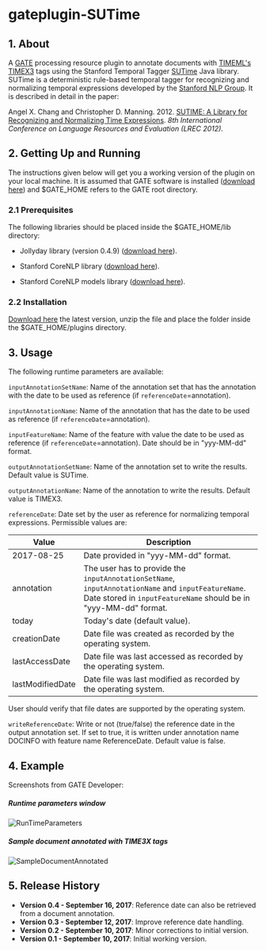 # gateplugin-SUTime

## 1. About

A [GATE](https://gate.ac.uk) processing resource plugin to annotate documents with [TIMEML's TIMEX3](http://www.timeml.org/tempeval2/tempeval2-trial/guidelines/timex3guidelines-072009.pdf) tags using the Stanford Temporal Tagger [SUTime](https://nlp.stanford.edu/software/sutime.shtml) Java library. SUTime is a deterministic rule-based temporal tagger for recognizing and normalizing temporal expressions developed by the [Stanford NLP Group](https://nlp.stanford.edu). It is described in detail in the paper: 

Angel X. Chang and Christopher D. Manning. 2012. [SUTIME: A Library for Recognizing and Normalizing Time Expressions](https://nlp.stanford.edu/pubs/lrec2012-sutime.pdf). *8th International Conference on Language Resources and Evaluation (LREC 2012).*

## 2. Getting Up and Running

The instructions given below will get you a working version of the plugin on your local machine. It is assumed that GATE software is installed ([download here](https://gate.ac.uk/download/)) and $GATE_HOME refers to the GATE root directory.

### 2.1 Prerequisites

The following libraries should be placed inside the $GATE_HOME/lib directory: 
- Jollyday library (version 0.4.9) ([download here](http://central.maven.org/maven2/de/jollyday/jollyday/0.4.9/jollyday-0.4.9.jar)).

- Stanford CoreNLP library ([download here](http://central.maven.org/maven2/edu/stanford/nlp/stanford-corenlp/3.8.0/stanford-corenlp-3.8.0.jar)).

- Stanford CoreNLP models library ([download here](http://central.maven.org/maven2/edu/stanford/nlp/stanford-corenlp/3.8.0/stanford-corenlp-3.8.0-models.jar)).

### 2.2 Installation

[Download here](https://github.com/pkourdis/gateplugin-SUTime/releases) the latest version, unzip the file and place the folder inside the $GATE_HOME/plugins directory.

## 3. Usage

The following runtime parameters are available:

`inputAnnotationSetName`: Name of the annotation set that has the annotation with the date to be used as reference (if `referenceDate`=annotation).

`inputAnnotationName`: Name of the annotation that has the date to be used as reference (if `referenceDate`=annotation).

`inputFeatureName`: Name of the feature with value the date to be used as reference (if `referenceDate`=annotation). Date should be in "yyy-MM-dd" format.

`outputAnnotationSetName`: Name of the annotation set to write the results. Default value is SUTime.

`outputAnnotationName`: Name of the annotation to write the results. Default value is TIMEX3.

`referenceDate`: Date set by the user as reference for normalizing temporal expressions. Permissible values are:

| Value  | Description |
| -----  | ----------- |
|  2017-08-25  | Date provided in "yyy-MM-dd" format. |
| annotation | The user has to provide the `inputAnnotationSetName`, `inputAnnotationName` and `inputFeatureName`. Date stored in `inputFeatureName` should be in "yyy-MM-dd" format.
| today  | Today's date (default value). |
| creationDate | Date file was created as recorded by the operating system. |
| lastAccessDate | Date file was last accessed as recorded by the operating system. |
| lastModifiedDate |Date file was last modified as recorded by the operating system. |

User should verify that file dates are supported by the operating system.

`writeReferenceDate`: Write or not (true/false) the reference date in the output annotation set. If set to true, it is written under annotation name DOCINFO with feature name ReferenceDate. Default value is false. 

## 4. Example

Screenshots from GATE Developer:

##### Runtime parameters window

![RunTimeParameters](https://user-images.githubusercontent.com/11142121/30526191-720fd828-9bcb-11e7-9fd6-5702c0856351.png)

##### Sample document annotated with TIME3X tags

![SampleDocumentAnnotated](https://user-images.githubusercontent.com/11142121/30256611-ef21e2e0-9660-11e7-9d02-8de678894b1a.png)

## 5. Release History

* **Version 0.4 - September 16, 2017**: Reference date can also be retrieved from a document annotation. 
* **Version 0.3 - September 12, 2017**: Improve reference date handling. 
* **Version 0.2 - September 10, 2017**: Minor corrections to initial version.
* **Version 0.1 - September 10, 2017**: Initial working version.